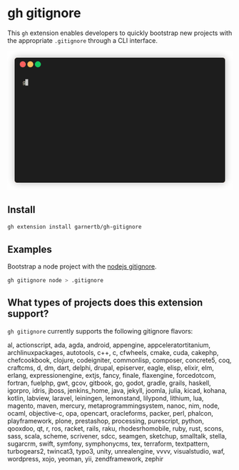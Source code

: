 # gh gitignore

This `gh` extension enables developers to quickly bootstrap new projects with the appropriate `.gitignore` through a CLI interface.

<p align="center"><img src="/img/terraform.gif?raw=true"/></p>

## Install

```bash
gh extension install garnertb/gh-gitignore
```

## Examples

Bootstrap a node project with the [nodejs gitignore](https://github.com/github/gitignore/blob/main/Node.gitignore).

```bash
gh gitignore node > .gitignore
```

## What types of projects does this extension support?

`gh gitignore` currently supports the following gitignore flavors:

al, actionscript, ada, agda, android, appengine, appceleratortitanium, archlinuxpackages, autotools, c++, c, cfwheels, cmake, cuda, cakephp, chefcookbook, clojure, codeigniter, commonlisp, composer, concrete5, coq, craftcms, d, dm, dart, delphi, drupal, episerver, eagle, elisp, elixir, elm, erlang, expressionengine, extjs, fancy, finale, flaxengine, forcedotcom, fortran, fuelphp, gwt, gcov, gitbook, go, godot, gradle, grails, haskell, igorpro, idris, jboss, jenkins_home, java, jekyll, joomla, julia, kicad, kohana, kotlin, labview, laravel, leiningen, lemonstand, lilypond, lithium, lua, magento, maven, mercury, metaprogrammingsystem, nanoc, nim, node, ocaml, objective-c, opa, opencart, oracleforms, packer, perl, phalcon, playframework, plone, prestashop, processing, purescript, python, qooxdoo, qt, r, ros, racket, rails, raku, rhodesrhomobile, ruby, rust, scons, sass, scala, scheme, scrivener, sdcc, seamgen, sketchup, smalltalk, stella, sugarcrm, swift, symfony, symphonycms, tex, terraform, textpattern, turbogears2, twincat3, typo3, unity, unrealengine, vvvv, visualstudio, waf, wordpress, xojo, yeoman, yii, zendframework, zephir